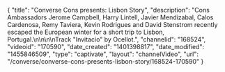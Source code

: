 {
    "title": "Converse Cons presents: Lisbon Story",
    "description": "Cons Ambassadors Jerome Campbell, Harry Lintell, Javier Mendizabal, Calos Cardenosa, Remy Taviera, Kevin Rodrigues and David Stenstrom recently escaped the European winter for a short trip to Lisbon, Portugal.\n\n\n\nTrack \"Invitacio\" by Ocellot.",
    "channelid": "168524",
    "videoid": "170590",
    "date_created": "1401398817",
    "date_modified": "1455846509",
    "type": "captivate",
    "layout": "channelVideo",
    "url": "\/converse\/converse-cons-presents-lisbon-story\/168524-170590"
}